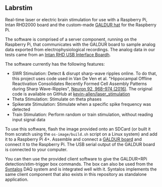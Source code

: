 Labrstim
--------

Real-time laser or electric brain stimulation for use with a Raspberry Pi,
Intan RHD2000 board and the custom-made [GALDUR hat](https://github.com/bothlab/galdur)
for the Raspberry Pi.

The software is comprised of a server component, running on the Raspberry Pi, that
communicates with the GALDUR board to sample analog data exported from electrophysiological
recordings. The analog data in our tests came from an [Intan RHD USB Interface Boardh](ttps://intantech.com/RHD_USB_interface_board.html).

The software currently has the following features:

* SWR Stimulation: Detect & disrupt sharp-wave ripples online.
  To do that, this project uses code used in Van De Ven et al. "Hippocampal Offline Reactivation Consolidates Recently Formed Cell Assembly Patterns during Sharp Wave-Ripples",
  [Neuron 92, 968–974 (2016)](https://doi.org/10.1016/j.neuron.2016.10.020). The original code is
  available on GitHub at [kevin-allen/laser_stimulation](https://github.com/kevin-allen/laser_stimulation)
* Theta Stimulation: Stimulate on theta phases
* Spikerate Stimulation: Stimulate when a specific spike frequency was detected
* Train Stimulation: Perform random or train stimulation, without reading input signal data

To use this software, flash the image provided onto an SDCard (or built it from scratch using the `os-image/build.sh` script on a Linux system)
and add it to a Raspberry Pi 4+.
Assemble and connect a [GALDUR board](https://github.com/bothlab/galdur) and connect it to the Raspberry Pi. The USB serial output of the
GALDUR board is connected to your computer.

You can then use the provided client software to give the GALDUR+RPi detection/stim-trigger box commands.
The box can also be used from the [Syntalos](https://syntalos.org/) DAQ system and is integrated well with it.
Syntalos implements the same client component that also exists in this repository as standalone application.

